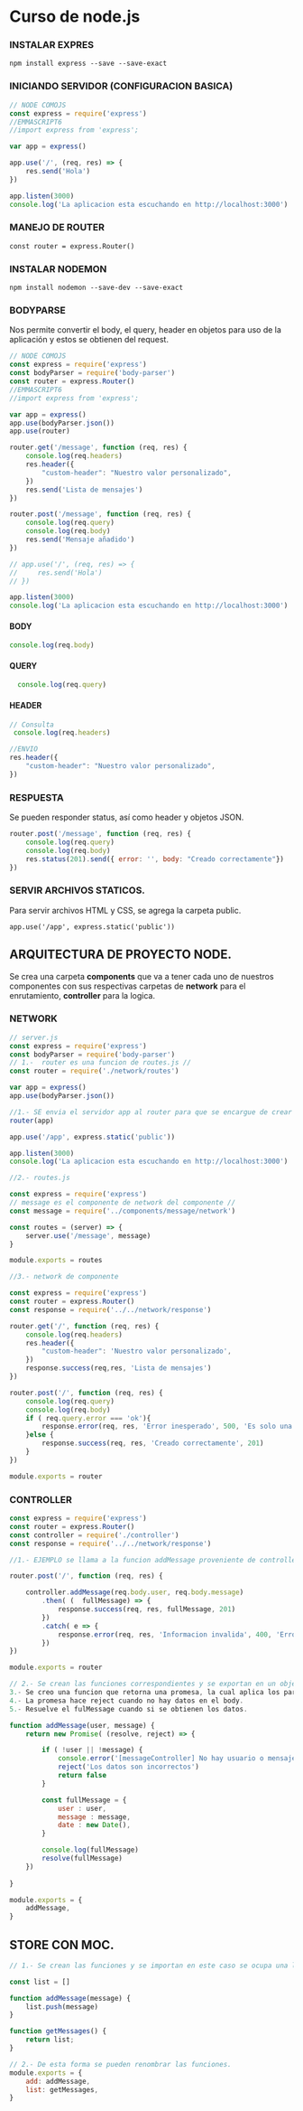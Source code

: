 # Curso de node.js

### INSTALAR EXPRES

```
npm install express --save --save-exact
```

### INICIANDO SERVIDOR (CONFIGURACION BASICA)

```javascript
// NODE COMOJS
const express = require('express')
//EMMASCRIPT6
//import express from 'express';

var app = express()

app.use('/', (req, res) => {
    res.send('Hola')
})

app.listen(3000)
console.log('La aplicacion esta escuchando en http://localhost:3000')
```

### MANEJO DE ROUTER

```
const router = express.Router()

```

### INSTALAR NODEMON

```
npm install nodemon --save-dev --save-exact
```

### BODYPARSE

Nos permite convertir el body, el query, header en objetos para uso de la aplicación y estos se obtienen del request.

```javascript
// NODE COMOJS
const express = require('express')
const bodyParser = require('body-parser')
const router = express.Router()
//EMMASCRIPT6
//import express from 'express';

var app = express()
app.use(bodyParser.json())
app.use(router)

router.get('/message', function (req, res) {
    console.log(req.headers)
    res.header({
        "custom-header": "Nuestro valor personalizado",
    })
    res.send('Lista de mensajes')
})

router.post('/message', function (req, res) {
    console.log(req.query)
    console.log(req.body)
    res.send('Mensaje añadido')
})

// app.use('/', (req, res) => {
//     res.send('Hola')
// })

app.listen(3000)
console.log('La aplicacion esta escuchando en http://localhost:3000')
```

#### BODY

```javascript
console.log(req.body)
```

#### QUERY

```javascript
  console.log(req.query)
```

#### HEADER

```javascript
// Consulta
 console.log(req.headers)

//ENVIO
res.header({
	"custom-header": "Nuestro valor personalizado",
})
```

### RESPUESTA

Se pueden responder status, así como header y objetos JSON.

```javascript
router.post('/message', function (req, res) {
    console.log(req.query)
    console.log(req.body)
    res.status(201).send({ error: '', body: "Creado correctamente"})
})
```

### SERVIR ARCHIVOS STATICOS.

Para servir archivos HTML y CSS, se agrega la carpeta public.

```javas
app.use('/app', express.static('public'))
```

## ARQUITECTURA DE PROYECTO NODE.

Se crea una carpeta **components** que va a tener cada uno de nuestros componentes con sus respectivas carpetas de **network** para el enrutamiento, **controller** para la logica.



### NETWORK

```javascript
// server.js
const express = require('express')
const bodyParser = require('body-parser')
// 1.-  router es una funcion de routes.js //
const router = require('./network/routes')

var app = express()
app.use(bodyParser.json())

//1.- SE envia el servidor app al router para que se encargue de crear todas las rutas necesarias este esta en (routes.js).
router(app)

app.use('/app', express.static('public'))

app.listen(3000)
console.log('La aplicacion esta escuchando en http://localhost:3000')

```



```javascript
//2.- routes.js

const express = require('express')
// message es el componente de network del componente //
const message = require('../components/message/network')

const routes = (server) => {
    server.use('/message', message)
}

module.exports = routes
```



```javascript
//3.- network de componente

const express = require('express')
const router = express.Router()
const response = require('../../network/response')

router.get('/', function (req, res) {
    console.log(req.headers)
    res.header({
        "custom-header": 'Nuestro valor personalizado',
    })
    response.success(req,res, 'Lista de mensajes')
})

router.post('/', function (req, res) {
    console.log(req.query)
    console.log(req.body)
    if ( req.query.error === 'ok'){
        response.error(req, res, 'Error inesperado', 500, 'Es solo una simulacion de los errores.')
    }else {
        response.success(req, res, 'Creado correctamente', 201)
    }
})

module.exports = router
```

### CONTROLLER

```javascript
const express = require('express')
const router = express.Router()
const controller = require('./controller')
const response = require('../../network/response')

//1.- EJEMPLO se llama a la funcion addMessage proveniente de controller, la cual retorna una promesa. Se obtienen los parametros del body y segun lo que envie la promesa se hace el response.

router.post('/', function (req, res) {

    controller.addMessage(req.body.user, req.body.message)
        .then( (  fullMessage) => {
            response.success(req, res, fullMessage, 201)
        })
        .catch( e => {
            response.error(req, res, 'Informacion invalida', 400, 'Error en el controller.')
        })
})

module.exports = router
```



```javascript
// 2.- Se crean las funciones correspondientes y se exportan en un objeto.
3.- Se creo una funcion que retorna una promesa, la cual aplica los parametros resolve y reject para cuando se resuelve y cuando se resuelve de forma negativa.
4.- La promesa hace reject cuando no hay datos en el body.
5.- Resuelve el fulMessage cuando si se obtienen los datos.

function addMessage(user, message) {
    return new Promise( (resolve, reject) => {

        if ( !user || !message) {
            console.error('[messageController] No hay usuario o mensaje')
            reject('Los datos son incorrectos')
            return false
        }

        const fullMessage = {
            user : user,
            message : message,
            date : new Date(),
        }  

        console.log(fullMessage)
        resolve(fullMessage)
    })
    
}

module.exports = {
    addMessage,
}
```

## STORE CON MOC.

```javascript
// 1.- Se crean las funciones y se importan en este caso se ocupa una lista como ejemplo.

const list = []

function addMessage(message) {
    list.push(message)
}

function getMessages() {
    return list;
}

// 2.- De esta forma se pueden renombrar las funciones.
module.exports = {
    add: addMessage,
    list: getMessages,
}
```

